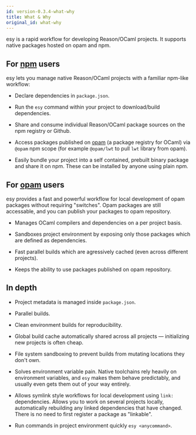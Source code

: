 ```yaml
---
id: version-0.3.4-what-why
title: What & Why
original_id: what-why
---
```


esy is a rapid workflow for developing Reason/OCaml projects. It supports native
packages hosted on opam and npm.


## For [npm](https://npmjs.org/) users

esy lets you manage native Reason/OCaml projects with a familiar npm-like workflow:

* Declare dependencies in `package.json`.

* Run the `esy` command within your project to download/build dependencies.

* Share and consume individual Reason/OCaml package sources on the npm registry or Github.

* Access packages published on [opam](https://opam.ocaml.org/) (a package
  registry for OCaml) via `@opam` npm scope (for example `@opam/lwt` to pull
  `lwt` library from opam).

* Easily bundle your project into a self contained, prebuilt binary package and share it
  on npm. These can be installed by anyone using plain npm.

## For [opam](https://opam.ocaml.org/) users

esy provides a fast and powerful workflow for local development of opam packages without
requiring "switches". Opam packages are still accessable, and you can publish
your packages to opam repository.

* Manages OCaml compilers and dependencies on a per project basis.

* Sandboxes project environment by exposing only those packages which are
  defined as dependencies.

* Fast parallel builds which are agressively cached (even across different
  projects).

* Keeps the ability to use packages published on opam repository.

## In depth

* Project metadata is managed inside `package.json`.

* Parallel builds.

* Clean environment builds for reproducibility.

* Global build cache automatically shared across all projects — initializing new
  projects is often cheap.

* File system sandboxing to prevent builds from mutating locations they don't
  own.

* Solves environment variable pain. Native toolchains rely heavily on environment
  variables, and `esy` makes them behave predictably, and usually even gets them
  out of your way entirely.

* Allows symlink style workflows for local development using `link:` dependencies.
  Allows you to work on several projects locally, automatically rebuilding any
  linked dependencies that have changed. There is no need to first register a package
  as "linkable".

* Run commands in project environment quickly `esy <anycommand>`.
